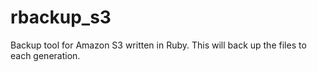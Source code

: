 rbackup_s3
==========

Backup tool for Amazon S3 written in Ruby. This will back up the files to each generation.
